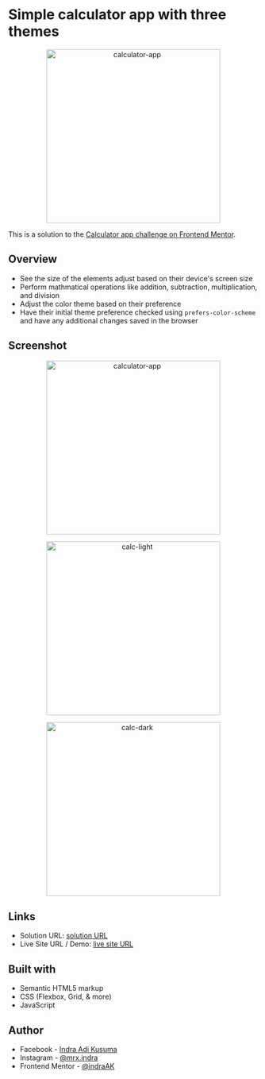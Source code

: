# Simple calculator app with three themes

<p align="center">
  <a href="https://ibb.co/chY01t7"><img src="https://i.ibb.co/B2nbtjS/calculator-app.png" alt="calculator-app" border="0" width="350"></a>
</p>

This is a solution to the [Calculator app challenge on Frontend Mentor](https://www.frontendmentor.io/challenges/calculator-app-9lteq5N29).

## Overview

- See the size of the elements adjust based on their device's screen size
- Perform mathmatical operations like addition, subtraction, multiplication, and division
- Adjust the color theme based on their preference
- Have their initial theme preference checked using `prefers-color-scheme` and have any additional changes saved in the browser

## Screenshot

<p align="center">
  <a href="https://ibb.co/chY01t7"><img src="https://i.ibb.co/B2nbtjS/calculator-app.png" alt="calculator-app" border="0" width="350"></a>
</p>

<p align="center">
  <a href="https://ibb.co/wQqXfJg"><img src="https://i.ibb.co/rphSVb0/calc-light.png" alt="calc-light" border="0" width="350"></a>
</p>

<p align="center">
  <a href="https://ibb.co/5YvHcZ6"><img src="https://i.ibb.co/0BZbJ5c/calc-dark.png" alt="calc-dark" border="0" width="350"></a>
</p>

## Links

- Solution URL: [solution URL](https://www.frontendmentor.io/solutions/responsive-sunnyside-agency-landing-page-using-html-css-and-js-T3VvmpLcB)
- Live Site URL / Demo: [live site URL](https://dreamy-mccarthy-5c8425.netlify.app/)

## Built with

- Semantic HTML5 markup
- CSS (Flexbox, Grid, & more)
- JavaScript

## Author

- Facebook - [Indra Adi Kusuma](https:/facebook.com/profile.php?id=100009019826862)
- Instagram - [@mrx.indra](https://instagram.com/mrx.indra)
- Frontend Mentor - [@indraAK](https://www.frontendmentor.io/profile/indraAK)
